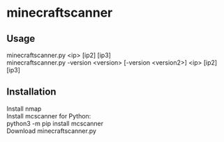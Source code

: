 # minecraftscanner
## Usage
minecraftscanner.py \<ip> \[ip2] \[ip3]\
minecraftscanner.py -version \<version> \[-version \<version2>] \<ip> \[ip2] \[ip3]

## Installation
Install nmap\
Install mcscanner for Python:\
python3 -m pip install mcscanner\
Download minecraftscanner.py
